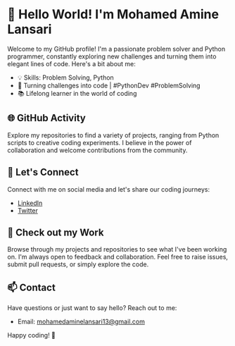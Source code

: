 # 👋 Hello World! I'm Mohamed Amine Lansari

Welcome to my GitHub profile! I'm a passionate problem solver and Python programmer, constantly exploring new challenges and turning them into elegant lines of code. Here's a bit about me:

- 💡 Skills: Problem Solving, Python
- 🚀 Turning challenges into code | #PythonDev #ProblemSolving
- 📚 Lifelong learner in the world of coding

## 🌐 GitHub Activity

Explore my repositories to find a variety of projects, ranging from Python scripts to creative coding experiments. I believe in the power of collaboration and welcome contributions from the community.

## 🤝 Let's Connect

Connect with me on social media and let's share our coding journeys:

- [LinkedIn](https://www.linkedin.com/in/mohamed-amine-lansari-4239752a0)
- [Twitter](https://twitter.com/MLansari22966)

## 🌟 Check out my Work

Browse through my projects and repositories to see what I've been working on. I'm always open to feedback and collaboration. Feel free to raise issues, submit pull requests, or simply explore the code.

## 📫 Contact

Have questions or just want to say hello? Reach out to me:

- Email: mohamedaminelansari13@gmail.com

Happy coding! 🚀

